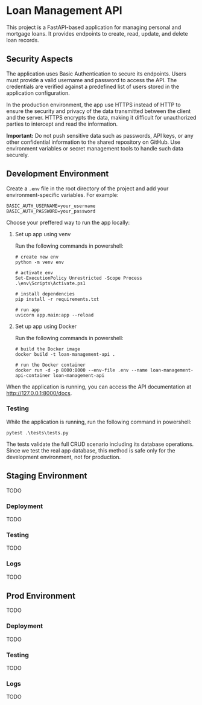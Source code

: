 # Loan Management API

This project is a FastAPI-based application for managing personal and mortgage loans. It provides endpoints to create, read, update, and delete loan records.

## Security Aspects

The application uses Basic Authentication to secure its endpoints. Users must provide a valid username and password to access the API. The credentials are verified against a predefined list of users stored in the application configuration.

In the production environment, the app use HTTPS instead of HTTP to ensure the security and privacy of the data transmitted between the client and the server. HTTPS encrypts the data, making it difficult for unauthorized parties to intercept and read the information.

**Important:** Do not push sensitive data such as passwords, API keys, or any other confidential information to the shared repository on GitHub. Use environment variables or secret management tools to handle such data securely.

## Development Environment

Create a `.env` file in the root directory of the project and add your environment-specific variables. For example:
```
BASIC_AUTH_USERNAME=your_username 
BASIC_AUTH_PASSWORD=your_password
```
Choose your preffered way to run the app locally:

1. Set up app using venv

    Run the following commands in powershell:
    ```
    # create new env
    python -m venv env

    # activate env
    Set-ExecutionPolicy Unrestricted -Scope Process
    .\env\Scripts\Activate.ps1

    # install dependencies
    pip install -r requirements.txt

    # run app
    uvicorn app.main:app --reload
    ```
2. Set up app using Docker

    Run the following commands in powershell:
    ```
    # build the Docker image
    docker build -t loan-management-api .

    # run the Docker container
    docker run -d -p 8000:8000 --env-file .env --name loan-management-api-container loan-management-api
    ```
When the application is running, you can access the API documentation at http://127.0.0.1:8000/docs.

### Testing

While the application is running, run the following command in powershell: 
```
pytest .\tests\tests.py
```
The tests validate the full CRUD scenario including its database operations. Since we test the real app database, this method is safe only for the development environment, not for production.

## Staging Environment

TODO

### Deployment

TODO

### Testing

TODO

### Logs

TODO

## Prod Environment

TODO

### Deployment

TODO

### Testing

TODO

### Logs

TODO